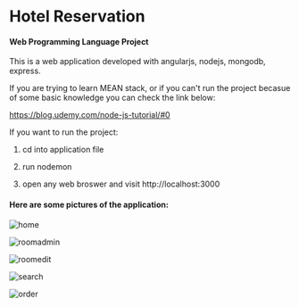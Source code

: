# **Hotel Reservation**

#### Web Programming Language Project

This is a web application developed with angularjs, nodejs, mongodb, express.

If you are trying to learn MEAN stack, or if you can't run the project becasue of some basic knowledge you can check the link below: 

https://blog.udemy.com/node-js-tutorial/#0

If you want to run the project:

1. cd into application file

2. run nodemon

3. open any web broswer and visit http://localhost:3000

#### Here are some pictures of the application:


![home](https://raw.githubusercontent.com/dumblejd/HotelReservationApplication/master/ReadMePic/home.png)
      
      
![roomadmin](https://raw.githubusercontent.com/dumblejd/HotelReservationApplication/master/ReadMePic/roomadmin.png)
        
![roomedit](https://raw.githubusercontent.com/dumblejd/HotelReservationApplication/master/ReadMePic/roomedit.png)
     
![search](https://raw.githubusercontent.com/dumblejd/HotelReservationApplication/master/ReadMePic/roomsearch.png)
      
![order](https://raw.githubusercontent.com/dumblejd/HotelReservationApplication/master/ReadMePic/order.png)
      


